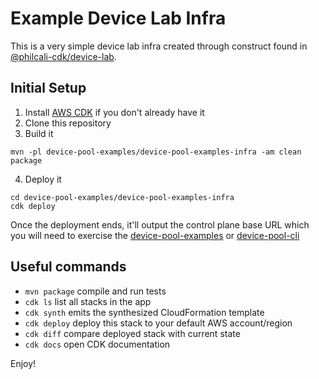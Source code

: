 # Example Device Lab Infra

This is a very simple device lab infra created through construct found in [@philcali-cdk/device-lab][1].

[1]: https://github.com/philcali/philcali-cdk/master/device-lab

## Initial Setup

1. Install [AWS CDK][2] if you don't already have it
2. Clone this repository
3. Build it
```shell
mvn -pl device-pool-examples/device-pool-examples-infra -am clean package
```
4. Deploy it
```shell
cd device-pool-examples/device-pool-examples-infra
cdk deploy
```

[2]: https://docs.aws.amazon.com/cdk/v2/guide/home.html

Once the deployment ends, it'll output the control plane base URL which you will need to
exercise the [device-pool-examples][3] or [device-pool-cli][4]

[3]: ../README.md
[4]: ../../device-pool-cli/README.md

## Useful commands

 * `mvn package`     compile and run tests
 * `cdk ls`          list all stacks in the app
 * `cdk synth`       emits the synthesized CloudFormation template
 * `cdk deploy`      deploy this stack to your default AWS account/region
 * `cdk diff`        compare deployed stack with current state
 * `cdk docs`        open CDK documentation

Enjoy!
